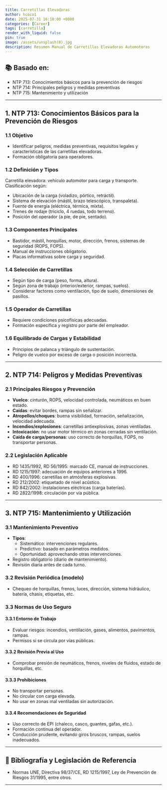```yaml
---
title: Carretillas Elevadoras
author: hcoco1
date: 2025-07-31 16:10:00 +0800
categories: [Career]
tags: [carretilla]
render_with_liquid: false
pin: true
image: /assets/unsplash(8).jpg
description: Resumen Manual de Carretillas Elevadoras Automotoras
---
```


## 📚 Basado en:

- NTP 713: Conocimientos básicos para la prevención de riesgos
- NTP 714: Principales peligros y medidas preventivas
- NTP 715: Mantenimiento y utilización

---

## 1. NTP 713: Conocimientos Básicos para la Prevención de Riesgos

### 1.1 Objetivo

- Identificar peligros, medidas preventivas, requisitos legales y características de las carretillas elevadoras.
- Formación obligatoria para operadores.

### 1.2 Definición y Tipos

Carretilla elevadora: vehículo automotor para carga y transporte. Clasificación según:

- Ubicación de la carga (voladizo, pórtico, retráctil).
- Sistema de elevación (mástil, brazo telescópico, transpaleta).
- Fuente de energía (eléctrica, térmica, mixta).
- Trenes de rodaje (triciclo, 4 ruedas, todo terreno).
- Posición del operador (a pie, de pie, sentado).

### 1.3 Componentes Principales

- Bastidor, mástil, horquillas, motor, dirección, frenos, sistemas de seguridad (ROPS, FOPS).
- Manual de instrucciones obligatorio.
- Placas informativas sobre carga y seguridad.

### 1.4 Selección de Carretillas

- Según tipo de carga (peso, forma, altura).
- Según zona de trabajo (interior/exterior, rampas, suelos).
- Considerar factores como ventilación, tipo de suelo, dimensiones de pasillos.

### 1.5 Operador de Carretillas

- Requiere condiciones psicofísicas adecuadas.
- Formación específica y registro por parte del empleador.

### 1.6 Equilibrado de Cargas y Estabilidad

- Principios de palanca y triángulo de sustentación.
- Peligro de vuelco por exceso de carga o posición incorrecta.

---

## 2. NTP 714: Peligros y Medidas Preventivas

### 2.1 Principales Riesgos y Prevención

- **Vuelco**: cinturón, ROPS, velocidad controlada, neumáticos en buen estado.
- **Caídas**: evitar bordes, rampas sin señalizar.
- **Atropellos/choques**: buena visibilidad, formación, señalización, velocidad adecuada.
- **Incendios/explosiones**: carretillas antiexplosivas, zonas ventiladas.
- **Intoxicación**: no usar motor térmico en zonas cerradas sin ventilación.
- **Caída de carga/personas**: uso correcto de horquillas, FOPS, no transportar personas.

### 2.2 Legislación Aplicable

- RD 1435/1992, RD 56/1995: marcado CE, manual de instrucciones.
- RD 1215/1997: adecuación de equipos anteriores a 1996.
- RD 400/1996: carretillas en atmósferas explosivas.
- RD 212/2002: etiquetado de nivel acústico.
- RD 842/2002: instalaciones eléctricas (carga baterías).
- RD 2822/1998: circulación por vía pública.

---

## 3. NTP 715: Mantenimiento y Utilización

### 3.1 Mantenimiento Preventivo

- **Tipos**:
  - Sistemático: intervenciones regulares.
  - Predictivo: basado en parámetros medidos.
  - Oportunidad: aprovechando otras intervenciones.
- Registro obligatorio (diario de mantenimiento).
- Revisión diaria antes de cada turno.

### 3.2 Revisión Periódica (modelo)

- Chequeo de horquillas, frenos, luces, dirección, sistema hidráulico, batería, chasis, etiquetas, etc.

### 3.3 Normas de Uso Seguro

#### 3.3.1 Entorno de Trabajo

- Evaluar riesgos: incendios, ventilación, gases, alimentos, pavimentos, rampas.
- Permisos si se circula por vías públicas.

#### 3.3.2 Revisión Previa al Uso

- Comprobar presión de neumáticos, frenos, niveles de fluidos, estado de horquillas, etc.

#### 3.3.3 Prohibiciones

- No transportar personas.
- No circular con carga elevada.
- No usar en zonas mal ventiladas sin autorización.

#### 3.3.4 Recomendaciones de Seguridad

- Uso correcto de EPI (chaleco, casco, guantes, gafas, etc.).
- Formación continua del operador.
- Conducción prudente, evitando giros bruscos, rampas, suelos inadecuados.

---

## 📖 Bibliografía y Legislación de Referencia

- Normas UNE, Directiva 98/37/CE, RD 1215/1997, Ley de Prevención de Riesgos 31/1995, entre otros.

---